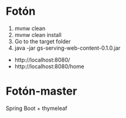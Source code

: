 # Fotón

1. mvnw clean
2. mvnw clean install
3. Go to the target folder
4. java -jar gs-serving-web-content-0.1.0.jar

- http://localhost:8080/
- http://localhost:8080/home

# Fotón-master
Spring Boot + thymeleaf